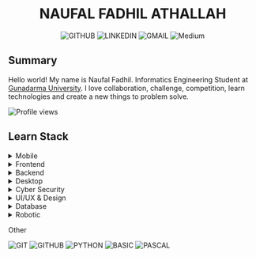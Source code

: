 <div align="center">
   <h1>NAUFAL FADHIL ATHALLAH</h1>
   <p>
    <a href="https://naufalfadhil.github.io/" style="text-decoration: none;">
      <img alt="GITHUB" src="https://img.shields.io/badge/PAGES-%23323330.svg?style=for-the-badge&logo=GITHUB&logoColor=white"/>
    </a> 
    <a href="https://www.linkedin.com/in/naufalfadhil" style="text-decoration: none;">
      <img alt="LINKEDIN" src="https://img.shields.io/badge/-LINKEDIN-%230077B5?style=for-the-badge&logo=LINKEDIN&logoColor=white"/>
    </a>
    <a href="mailto:hello.naufalfadhil@gmail.com" style="text-decoration: none;">
      <img alt="GMAIL" src="https://img.shields.io/badge/-GMAIL-D14836?style=for-the-badge&logo=GMAIL&logoColor=white"/>
    </a>
    <a href="https://naufal-fadhil.medium.com" style="text-decoration: none;">
      <img alt="Medium" src="https://img.shields.io/badge/Medium-%23323330.svg?style=for-the-badge&logo=Medium&logoColor=white"/>
    </a> 
  </p>
</div>

## Summary
Hello world! My name is Naufal Fadhil. Informatics Engineering Student at [Gunadarma University](https://gunadarma.ac.id). I love collaboration, challenge, competition, learn technologies and create a new things to problem solve. 

![Profile views](https://gpvc.arturio.dev/naufalfadhil)

## Learn Stack
<details> 
  <summary>Mobile</summary>
   <br>
   <p>
     <img alt="JAVA" src="https://img.shields.io/badge/-JAVA-black?style=for-the-badge&logo=JAVA&logoColor=white"/>
     <img alt="KOTLIN" src="https://img.shields.io/badge/-KOTLIN-black?style=for-the-badge&logo=KOTLIN&logoColor=white"/>
     <img alt="FLUTTER" src="https://img.shields.io/badge/-FLUTTER-black?style=for-the-badge&logo=FLUTTER&logoColor=white"/>
   </p>
</details>

<details> 
   <summary>Frontend</summary>
   <br>
   <p>
     <img alt="HTML5" src="https://img.shields.io/badge/-HTML5-black?style=for-the-badge&logo=HTML5&logoColor=white"/>
     <img alt="CSS3" src="https://img.shields.io/badge/-CSS3-black?style=for-the-badge&logo=CSS3&logoColor=white"/>
     <img alt="JS" src="https://img.shields.io/badge/-JavaScript-black?style=for-the-badge&logo=javascript&logoColor=white"/>
     <img alt="SASS" src="https://img.shields.io/badge/-SASS-black?style=for-the-badge&logo=SASS&logoColor=white"/>
     <img alt="BOOTSTRAP" src="https://img.shields.io/badge/-BOOTSTRAP-black?style=for-the-badge&logo=BOOTSTRAP&logoColor=white"/>
     <img alt="REACT" src="https://img.shields.io/badge/-REACT%20JS-black?style=for-the-badge&logo=REACT&logoColor=white"/>
   </p>
</details>

<details> 
   <summary>Backend</summary>
   <br>
   <p>
     <img alt="RUBY" src="https://img.shields.io/badge/-RUBY-black?style=for-the-badge&logo=RUBY&logoColor=white"/>
     <img alt="PHP" src="https://img.shields.io/badge/-PHP-black?style=for-the-badge&logo=PHP&logoColor=white"/>
     <img alt="GO" src="https://img.shields.io/badge/-GO-black?style=for-the-badge&logo=GO&logoColor=white"/>
     <img alt="RAILS" src="https://img.shields.io/badge/-RAILS-black?style=for-the-badge&logo=RUBY-ON-RAILS&logoColor=white"/>
     <img alt="EXPRESS" src="https://img.shields.io/badge/-EXPRESS%20JS-black?style=for-the-badge&logo=EXPRESS&logoColor=white"/>
     <img alt="LARAVEL" src="https://img.shields.io/badge/-LARAVEL-black?style=for-the-badge&logo=LARAVEL&logoColor=white"/>
     <img alt="CODEIGNITER" src="https://img.shields.io/badge/-CODEIGNITER-black?style=for-the-badge&logo=CODEIGNITER&logoColor=white"/>
   </p>
</details>

<details> 
   <summary>Desktop</summary>
   <br>
   <p>
     <img alt="JAVA" src="https://img.shields.io/badge/-JAVA-black?style=for-the-badge&logo=JAVA&logoColor=white"/>
     <img alt="VISUALBASIC" src="https://img.shields.io/badge/-VISUAL%20BASIC-black?style=for-the-badge&logo=VISUALBASIC&logoColor=white"/>
   </p>
</details>

<details> 
   <summary>Cyber Security</summary>
   <br>
   <p>
     <img alt="Ubuntu" src="https://img.shields.io/badge/Ubuntu-black?style=for-the-badge&logo=ubuntu&logoColor=white" />
     <img alt="RFI/LFI" src="https://img.shields.io/badge/RFI/LFI-black?style=for-the-badge&logo=PHP&logoColor=white" />
     <img alt="CRYPTOGRAPHY" src="https://img.shields.io/badge/CRYPTOGRAPHY-black?style=for-the-badge&logo=CRYPTOGRAPHY&logoColor=white" />
     <img alt="FORENSICS" src="https://img.shields.io/badge/FORENSICS-black?style=for-the-badge&logo=FORENSICS&logoColor=white" />
   </p>
</details>

<details> 
   <summary>UI/UX & Design</summary>
   <br>
   <p>
     <img alt="ADOBEXD" src="https://img.shields.io/badge/ADOBE%20XD-black?style=for-the-badge&logo=ADOBEXD&logoColor=white" />
     <img alt="Adobe Illustrator" src="https://img.shields.io/badge/adobe%20illustrator-black?style=for-the-badge&logo=adobeillustrator&logoColor=white"/>
     <img alt="FIGMA" src="https://img.shields.io/badge/FIGMA-black?style=for-the-badge&logo=FIGMA&logoColor=white" />
     <img alt="BLENDER" src="https://img.shields.io/badge/BLENDER-black?style=for-the-badge&logo=BLENDER&logoColor=white" />
     <img alt="INVISION" src="https://img.shields.io/badge/INVISION-black?style=for-the-badge&logo=INVISION&logoColor=white" />
     <img alt="WHIMSICAL" src="https://img.shields.io/badge/WHIMSICAL-black?style=for-the-badge&logo=WHIMSICAL&logoColor=white" />
   </p>
</details>
   
<details> 
   <summary>Database</summary>
   <br>
   <p>
     <img alt="MYSQL" src="https://img.shields.io/badge/-MYSQL-black?style=for-the-badge&logo=MYSQL&logoColor=white"/>
     <img alt="POSTGRESQL" src="https://img.shields.io/badge/-POSTGRESQL-black?style=for-the-badge&logo=POSTGRESQL&logoColor=white"/>
     <img alt="ORACLE" src="https://img.shields.io/badge/-ORACLE-black?style=for-the-badge&logo=ORACLE&logoColor=white"/>
   </p>
</details>

<details> 
   <summary>Robotic</summary>
   <br>
   <p>
     <img alt="C" src="https://img.shields.io/badge/-C%20Language-black?style=for-the-badge&logo=C&logoColor=white"/>
     <img alt="ARDUINO" src="https://img.shields.io/badge/ARDUINO-black?style=for-the-badge&logo=ARDUINO&logoColor=white" />
   </p>
</details>

Other
<p>
  <img alt="GIT" src="https://img.shields.io/badge/-GIT-black?style=for-the-badge&logo=GIT&logoColor=white"/>
  <img alt="GITHUB" src="https://img.shields.io/badge/-GITHUB-black?style=for-the-badge&logo=GITHUB&logoColor=white"/>
  <img alt="PYTHON" src="https://img.shields.io/badge/-PYTHON-black?style=for-the-badge&logo=PYTHON&logoColor=white"/>
  <img alt="BASIC" src="https://img.shields.io/badge/-BASIC-black?style=for-the-badge&logo=BASIC&logoColor=white"/>
  <img alt="PASCAL" src="https://img.shields.io/badge/-PASCAL-black?style=for-the-badge&logo=PASCAL&logoColor=white"/>
</p>
